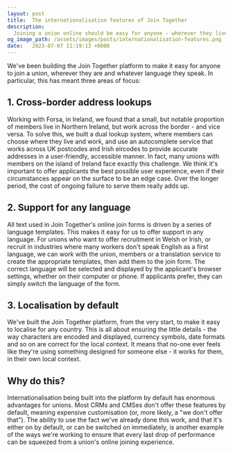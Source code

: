 ```yaml
---
layout: post
title:  The internationalisation features of Join Together
description:
  Joining a union online should be easy for anyone - wherever they live, whatever language they speak. Here's how we do it.
og_image_path: /assets/images/posts/internationalisation-features.png
date:   2023-07-07 11:19:13 +0000
---
```


We've been building the Join Together platform to make it easy for anyone to join a union, wherever they are and whatever language they speak. In particular, this has meant three areas of focus:

## 1. Cross-border address lookups
Working with Forsa, in Ireland, we found that a small, but notable proportion of members live in Northern Ireland, but work across the border - and vice versa. To solve this, we built a dual lookup system, where members can choose where they live and work, and use an autocomplete service that works across UK postcodes and Irish eircodes to provide accurate addresses in a user-friendly, accessible manner. In fact, many unions with members on the island of Ireland face exactly this challenge. We think it's important to offer applicants the best possible user experience, even if their circumstances appear on the surface to be an edge case. Over the longer period, the cost of ongoing failure to serve them really adds up.

## 2. Support for any language
All text used in Join Together's online join forms is driven by a series of language templates. This makes it easy for us to offer support in any language. For unions who want to offer recruitment in Welsh or Irish, or recruit in industries where many workers don't speak English as a first language, we can work with the union, members or a translation service to create the appropriate templates, then add them to the join form. The correct language will be selected and displayed by the applicant's browser settings, whether on their computer or phone. If applicants prefer, they can simply switch the language of the form.

## 3. Localisation by default
We've built the Join Together platform, from the very start, to make it easy to localise for any country. This is all about ensuring the little details - the way characters are encoded and displayed, currency symbols, date formats and so on are correct for the local context. It means that no-one ever feels like they're using something designed for someone else - it works for them, in their own local context.

## Why do this?
Internationalisation being built into the platform by default has enormous advantages for unions. Most CRMs and CMSes don't offer these features by default, meaning expensive customisation (or, more likely, a "we don't offer that"). The ability to use the fact we've already done this work, and that it's either on by default, or can be switched on immediately, is another example of the ways we're working to ensure that every last drop of performance can be squeezed from a union's online joining experience.

